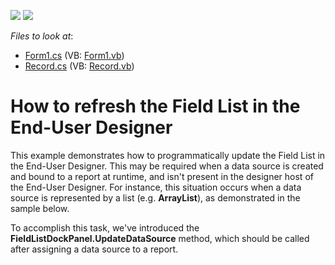 <!-- default badges list -->
[![](https://img.shields.io/badge/Open_in_DevExpress_Support_Center-FF7200?style=flat-square&logo=DevExpress&logoColor=white)](https://supportcenter.devexpress.com/ticket/details/E1584)
[![](https://img.shields.io/badge/📖_How_to_use_DevExpress_Examples-e9f6fc?style=flat-square)](https://docs.devexpress.com/GeneralInformation/403183)
<!-- default badges end -->
<!-- default file list -->
*Files to look at*:

* [Form1.cs](./CS/Form1.cs) (VB: [Form1.vb](./VB/Form1.vb))
* [Record.cs](./CS/Record.cs) (VB: [Record.vb](./VB/Record.vb))
<!-- default file list end -->
# How to refresh the Field List in the End-User Designer


<p>This example demonstrates how to programmatically update the Field List in the End-User Designer. This may be required when a data source is created and bound to a report at runtime, and isn't present in the designer host of the End-User Designer. For instance, this situation occurs when a data source is represented by a list (e.g. <strong>ArrayList</strong>), as demonstrated in the sample below.</p><p>To accomplish this task, we've introduced the <strong>FieldListDockPanel.UpdateDataSource</strong> method, which should be called after assigning a data source to a report.</p>

<br/>


